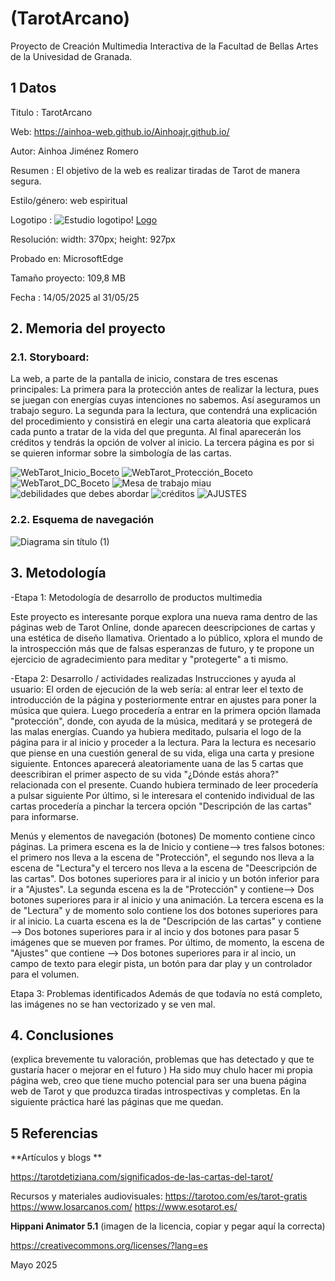 # (TarotArcano)
Proyecto de Creación Multimedia Interactiva de la Facultad de Bellas Artes de la Univesidad de Granada.

## 1 Datos
Titulo : TarotArcano

Web: https://ainhoa-web.github.io/Ainhoajr.github.io/ 

Autor: Ainhoa Jiménez Romero

Resumen : El objetivo de la web es realizar tiradas de Tarot de manera segura.

Estilo/género: web espiritual

Logotipo : ![Estudio logotipo](https://github.com/user-attachments/assets/620c371f-632e-4cc6-9cc0-7fe61dc06d12)!
[Logo](https://github.com/user-attachments/assets/6f6a2737-6c9c-46a3-9286-0b44fe967207)

Resolución: width: 370px; height: 927px

Probado en: MicrosoftEdge

Tamaño proyecto: 109,8 MB

Fecha : 14/05/2025 al 31/05/25

## 2. Memoria del proyecto
### 2.1. Storyboard:
La web, a parte de la pantalla de inicio, constara de tres escenas principales: 
La primera para la protección antes de realizar la lectura, pues se juegan con energías cuyas intenciones no sabemos. Así aseguramos un trabajo seguro.
La segunda para la lectura, que contendrá una explicación del procedimiento y consistirá en elegir una carta aleatoria que explicará cada punto a tratar de la vida del que pregunta. Al final aparecerán los créditos y tendrás la opción de volver al inicio.
La tercera página es por si se quieren informar sobre la simbología de las cartas.

![WebTarot_Inicio_Boceto](https://github.com/user-attachments/assets/02eef630-73ce-4796-bc13-04b795b3e7d3)
![WebTarot_Protección_Boceto](https://github.com/user-attachments/assets/0196e111-0076-4b29-98b5-9f3ee3226b09) 
![WebTarot_DC_Boceto](https://github.com/user-attachments/assets/85b18eef-6f56-4924-b4d7-81d44787f9a7)
![Mesa de trabajo miau](https://github.com/user-attachments/assets/e4da7406-273a-48ea-929a-31aa89751a62)
![debilidades que debes abordar](https://github.com/user-attachments/assets/9d4003d1-c49b-47dc-8aa6-779a356231a4)
![créditos](https://github.com/user-attachments/assets/26493396-d074-4fd2-a76e-2f762c377333)
![AJUSTES](https://github.com/user-attachments/assets/0d6ab5dc-92ba-48a1-aaa8-479d74c9ed8e)


### 2.2. Esquema de navegación
![Diagrama sin título (1)](https://github.com/user-attachments/assets/28f719a0-c7a8-47e4-88ff-b846269fdb9b)

## 3. Metodología

-Etapa 1: Metodología de desarrollo de productos multimedia 

Este proyecto es interesante porque explora una nueva rama dentro de las páginas web de Tarot Online, donde aparecen deescripciones de cartas y una estética de diseño llamativa.
Orientado a lo público, xplora el mundo de la introspección más que de falsas esperanzas de futuro, y te propone un ejercicio de agradecimiento para meditar y "protegerte" a ti mismo.

-Etapa 2: Desarrollo / actividades realizadas
Instrucciones y ayuda al usuario:
El orden de ejecución de la web sería: al entrar leer el texto de introducción de la página y posteriormente entrar en ajustes para poner la música que quiera. Luego procedería a entrar en la primera opción llamada "protección", donde, con ayuda de la música, meditará y se protegerá de las malas energías. Cuando ya hubiera meditado, pulsaria el logo de la página para ir al inicio y proceder a la lectura. 
Para la lectura es necesario que piense en una cuestión general de su vida, eliga una carta y presione siguiente. Entonces aparecerá aleatoriamente uana de las 5 cartas que deescribiran el primer aspecto de su vida "¿Dónde estás ahora?" relacionada con el presente. Cuando hubiera terminado de leer procedería a pulsar siguiente
Por último, si le interesara el contenido individual de las cartas procedería a pinchar la tercera opción "Descripción de las cartas" para informarse.

Menús y elementos de navegación (botones)
De momento contiene cinco páginas. 
La primera escena es la de Inicio y contiene--> tres falsos botones: el primero nos lleva a la escena de "Protección", el segundo nos lleva a la escena de "Lectura"y el tercero nos lleva a la escena de "Deescripción de las cartas". Dos botones superiores para ir al inicio y un botón inferior para ir a "Ajustes".
La segunda escena es la de "Protección" y contiene--> Dos botones superiores para ir al inicio y una animación.
La tercera escena es la de "Lectura" y de momento solo contiene los dos botones superiores para ir al inicio.
La cuarta escena es la de "Descripción de las cartas" y contiene --> Dos botones superiores para ir al incio y dos botones para pasar 5 imágenes que se mueven por frames.
Por último, de momento, la escena de "Ajustes" que contiene --> Dos botones superiores para ir al incio, un campo de texto para elegir pista, un botón para dar play y un controlador para el volumen.

Etapa 3: Problemas identificados
Además de que todavía no está completo, las imágenes no se han vectorizado y se ven mal. 

## 4. Conclusiones
(explica brevemente tu valoración, problemas que has detectado y que te gustaría hacer o mejorar en el futuro )
Ha sido muy chulo hacer mi propia página web, creo que tiene mucho potencial para ser una buena página web de Tarot y que produzca tiradas introspectivas y completas. En la siguiente práctica haré las páginas que me quedan.

## 5 Referencias
**Artículos y blogs **

https://tarotdetiziana.com/significados-de-las-cartas-del-tarot/

Recursos y materiales audiovisuales:
https://tarotoo.com/es/tarot-gratis
https://www.losarcanos.com/
https://www.esotarot.es/

**Hippani Animator 5.1**
(imagen de la licencia, copiar y pegar aquí la correcta)

https://creativecommons.org/licenses/?lang=es

Mayo 2025

